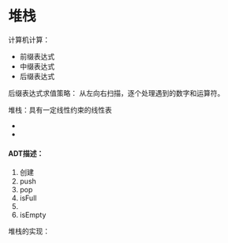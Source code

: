 # 堆栈

计算机计算：
<ul>
<li>前缀表达式</li>
<li>中缀表达式</li>
<li>后缀表达式</li>
</ul>

后缀表达式求值策略：
从左向右扫描，逐个处理遇到的数字和运算符。



堆栈：具有一定线性约束的线性表

<ul>
<li></li>
<li></li>
</ul>


#### ADT描述：

<ol>
<li>创建</li>
<li>push</li>
<li>pop</li>
<li>isFull<li>
<li>isEmpty</li>
</ol>

堆栈的实现：
